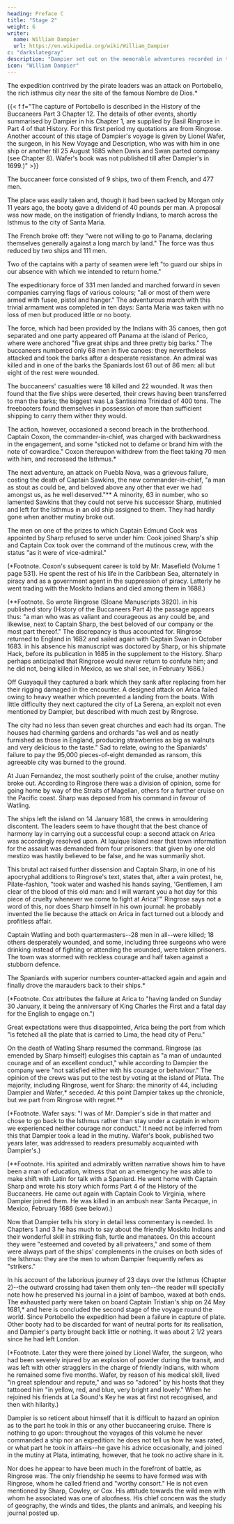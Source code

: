 ```yaml
---
heading: Preface C
title: "Stage 2"
weight: 6
writer:
  name: William Dampier
  url: https://en.wikipedia.org/wiki/William_Dampier
c: "darkslategray"
description: "Dampier set out on the memorable adventures recorded in the present volume in an early month of 1679, embarking as a passenger in the Loyal Merchant of London, Captain Knapman"
icon: "William Dampier"
---
```



The expedition contrived by the pirate leaders was an attack on Portobello, the rich isthmus city near the site of the famous Nombre de Dios.*


{{< f f="The capture of Portobello is described in the History of the Buccaneers Part 3 Chapter 12. The details of other events, shortly summarised by Dampier in his Chapter 1, are supplied by Basil Ringrose in Part 4 of that History. For this first period my quotations are from Ringrose. Another account of this stage of Dampier's voyage is given by Lionel Wafer, the surgeon, in his New Voyage and Description, who was with him in one ship or another till 25 August 1685 when Davis and Swan parted company (see Chapter 8). Wafer's book was not published till after Dampier's in 1699.)" >}}


The buccaneer force consisted of 9 ships, two of them French, and 477 men.

The place was easily taken and, though it had been sacked by Morgan only 11 years ago, the booty gave a dividend of 40 pounds per man. A proposal was now made, on the instigation of friendly Indians, to march across the Isthmus to the city of Santa Maria. 

The French broke off: they "were not willing to go to Panama, declaring themselves generally against a long march by land." The force was thus reduced by two ships and 111 men.

Two of the captains with a party of seamen were left "to guard our ships in our absence with which we intended to return home." 

The expeditionary force of 331 men landed and marched forward in seven companies carrying flags of various colours; "all or most of them were armed with fusee, pistol and hanger." The adventurous march with this trivial armament was completed in ten days: Santa Maria was taken with no loss of men but produced little or no booty.

The force, which had been provided by the Indians with 35 canoes, then got separated and one party appeared off Panama at the island of Perico, where were anchored "five great ships and three pretty big barks." The buccaneers numbered only 68 men in five canoes: they nevertheless attacked and took the barks after a desperate resistance. An admiral was killed and in one of the barks the Spaniards lost 61 out of 86 men: all but eight of the rest were wounded. 

The buccaneers' casualties were 18 killed and 22 wounded. It was then found that the five ships were deserted, their crews having been transferred to man the barks; the biggest was La Santissima Trinidad of 400 tons. The freebooters found themselves in possession of more than sufficient shipping to carry them wither they would. 

The action, however, occasioned a second breach in the brotherhood. Captain Coxon, the commander-in-chief, was charged with backwardness in the engagement, and some "sticked not to defame or brand him with the note of cowardice." Coxon thereupon withdrew from the fleet taking 70 men with him, and recrossed the Isthmus.* 

The next adventure, an attack on Puebla Nova, was a grievous failure, costing the death of Captain Sawkins, the new commander-in-chief, "a man as stout as could be, and beloved above any other that ever we had amongst us, as he well deserved."** A minority, 63 in number, who so lamented Sawkins that they could not serve his successor Sharp, mutinied and left for the Isthmus in an old ship assigned to them. They had hardly gone when another mutiny broke out. 

The men on one of the prizes to which Captain Edmund Cook was appointed by Sharp refused to serve under him: Cook joined Sharp's ship and Captain Cox took over the command of the mutinous crew, with the status "as it were of vice-admiral."

(*Footnote. Coxon's subsequent career is told by Mr. Masefield (Volume 1 page 531). He spent the rest of his life in the Caribbean Sea, alternately in piracy and as a government agent in the suppression of piracy. Latterly he went trading with the Moskito Indians and died among them in 1688.)


(**Footnote. So wrote Ringrose (Sloane Manuscripts 3820). in his published story (History of the Buccaneers Part 4) the passage appears thus: "a man who was as valiant and courageous as any could be, and likewise, next to Captain Sharp, the best beloved of our company or the most part thereof." The discrepancy is thus accounted for. Ringrose returned to England in 1682 and sailed again with Captain Swan in October 1683. in his absence his manuscript was doctored by Sharp, or his shipmate Hack, before its publication in 1685 in the supplement to the History. Sharp perhaps anticipated that Ringrose would never return to confute him; and he did not, being killed in Mexico, as we shall see, in February 1686.)


Off Guayaquil they captured a bark which they sank after replacing from her their rigging damaged in the encounter. A designed attack on Arica failed owing to heavy weather which prevented a landing from the boats. With little difficulty they next captured the city of La Serena, an exploit not even mentioned by Dampier, but described with much zest by Ringrose.

The city had no less than seven great churches and each had its organ. The houses had charming gardens and orchards "as well and as neatly furnished as those in England, producing strawberries as big as walnuts and very delicious to the taste." Sad to relate, owing to the Spaniards' failure to pay the 95,000 pieces-of-eight demanded as ransom, this agreeable city was burned to the ground.

At Juan Fernandez, the most southerly point of the cruise, another mutiny broke out. According to Ringrose there was a division of opinion, some for going home by way of the Straits of Magellan, others for a further cruise on the Pacific coast. Sharp was deposed from his command in favour of Watling. 

The ships left the island on 14 January 1681, the crews in smouldering discontent. The leaders seem to have thought that the best chance of harmony lay in carrying out a successful coup: a second attack on Arica was accordingly resolved upon. At Iquique Island near that town information for the assault was demanded from four prisoners: that given by one old mestizo was hastily believed to be false, and he was summarily shot.

This brutal act raised further dissension and Captain Sharp, in one of his apocryphal additions to Ringrose's text, states that, after a vain protest, he, Pilate-fashion, "took water and washed his hands saying, 'Gentlemen, I am clear of the blood of this old man: and I will warrant you a hot day for this piece of cruelty whenever we come to fight at Arica!'" Ringrose says not a word of this, nor does Sharp himself in his own journal: he probably invented the lie because the attack on Arica in fact turned out a bloody and profitless affair.

Captain Watling and both quartermasters--28 men in all--were killed; 18 others desperately wounded, and some, including three surgeons who were drinking instead of fighting or attending the wounded, were taken prisoners. The town was stormed with reckless courage and half taken against a stubborn defence.

The Spaniards with superior numbers counter-attacked again and again and finally drove the marauders back to their ships.*

(*Footnote. Cox attributes the failure at Arica to "having landed on Sunday 30 January, it being the anniversary of King Charles the First and a fatal day for the English to engage on.")


Great expectations were thus disappointed, Arica being the port from which "is fetched all the plate that is carried to Lima, the head city of Peru." 

On the death of Watling Sharp resumed the command. Ringrose (as emended by Sharp himself) eulogises this captain as "a man of undaunted courage and of an excellent conduct," while according to Dampier the company were "not satisfied either with his courage or behaviour." The opinion of the crews was put to the test by voting at the island of Plata. The majority, including Ringrose, went for Sharp: the minority of 44, including Dampier and Wafer,* seceded. At this point Dampier takes up the chronicle, but we part from Ringrose with regret.**

(*Footnote. Wafer says: "I was of Mr. Dampier's side in that matter and chose to go back to the Isthmus rather than stay under a captain in whom we experienced neither courage nor conduct." It need not be inferred from this that Dampier took a lead in the mutiny. Wafer's book, published two years later, was addressed to readers presumably acquainted with Dampier's.)


(**Footnote. His spirited and admirably written narrative shows him to have been a man of education, witness that on an emergency he was able to make shift with Latin for talk with a Spaniard. He went home with Captain Sharp and wrote his story which forms Part 4 of the History of the Buccaneers. He came out again with Captain Cook to Virginia, where Dampier joined them. He was killed in an ambush near Santa Pecaque, in Mexico, February 1686 (see below).)



Now that Dampier tells his story in detail less commentary is needed. In Chapters 1 and 3 he has much to say about the friendly Moskito Indians and their wonderful skill in striking fish, turtle and manatees. On this account they were "esteemed and coveted by all privateers," and some of them were always part of the ships' complements in the cruises on both sides of the Isthmus: they are the men to whom Dampier frequently refers as "strikers." 

In his account of the laborious journey of 23 days over the Isthmus (Chapter 2)--the outward crossing had taken them only ten--the reader will specially note how he preserved his journal in a joint of bamboo, waxed at both ends. The exhausted party were taken on board Captain Tristian's ship on 24 May 1681,* and here is concluded the second stage of the voyage round the world. Since Portobello the expedition had been a failure in capture of plate. Other booty had to be discarded for want of neutral ports for its realisation, and Dampier's party brought back little or nothing. It was about 2 1/2 years since he had left London.

(*Footnote. Later they were there joined by Lionel Wafer, the surgeon, who had been severely injured by an explosion of powder during the transit, and was left with other stragglers in the charge of friendly Indians, with whom he remained some five months. Wafer, by reason of his medical skill, lived "in great splendour and repute," and was so "adored" by his hosts that they tattooed him "in yellow, red, and blue, very bright and lovely." When he rejoined his friends at La Sound's Key he was at first not recognised, and then with hilarity.)


Dampier is so reticent about himself that it is difficult to hazard an opinion as to the part he took in this or any other buccaneering cruise. There is nothing to go upon: throughout the voyages of this volume he never commanded a ship nor an expedition: he does not tell us how he was rated, or what part he took in affairs--he gave his advice occasionally, and joined in the mutiny at Plata, intimating, however, that he took no active share in it. 

Nor does he appear to have been much in the forefront of battle, as Ringrose was. The only friendship he seems to have formed was with Ringrose, whom he called friend and "worthy consort." He is not even mentioned by Sharp, Cowley, or Cox. His attitude towards the wild men with whom he associated was one of aloofness. His chief concern was the study of geography, the winds and tides, the plants and animals, and keeping his journal posted up.

